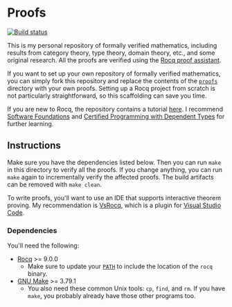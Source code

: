 # Proofs

[![Build status](https://github.com/stepchowfun/proofs/actions/workflows/ci.yml/badge.svg?branch=main)](https://github.com/stepchowfun/proofs/actions?query=branch%3Amain)

This is my personal repository of formally verified mathematics, including results from category theory, type theory, domain theory, etc., and some original research. All the proofs are verified using the [Rocq proof assistant](https://rocq-prover.org/).

If you want to set up your own repository of formally verified mathematics, you can simply fork this repository and replace the contents of the [`proofs`](https://github.com/stepchowfun/proofs/tree/main/proofs)<!-- [dir:proofs] --> directory with your own proofs. Setting up a Rocq project from scratch is not particularly straightforward, so this scaffolding can save you time.

If you are new to Rocq, the repository contains a tutorial [here](https://github.com/stepchowfun/proofs/tree/main/proofs/tutorial)<!-- [dir:proofs/tutorial] -->. I recommend [Software Foundations](https://softwarefoundations.cis.upenn.edu/) and [Certified Programming with Dependent Types](http://adam.chlipala.net/cpdt/) for further learning.

## Instructions

Make sure you have the dependencies listed below. Then you can run `make` in this directory to verify all the proofs. If you change anything, you can run `make` again to incrementally verify the affected proofs. The build artifacts can be removed with `make clean`.

To write proofs, you'll want to use an IDE that supports interactive theorem proving. My recommendation is [VsRocq](https://github.com/rocq-prover/vsrocq), which is a plugin for [Visual Studio Code](https://code.visualstudio.com/).

### Dependencies

You'll need the following:

- [Rocq](https://rocq-prover.org/) >= 9.0.0
  - Make sure to update your [`PATH`](https://en.wikipedia.org/wiki/PATH_\(variable\)) to include the location of the `rocq` binary.
- [GNU Make](https://www.gnu.org/software/make/) >= 3.79.1
  - You also need these common Unix tools: `cp`, `find`, and `rm`. If you have `make`, you probably already have those other programs too.
